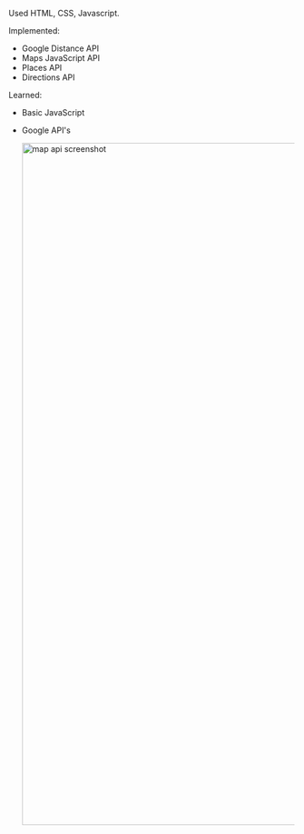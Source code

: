 Used HTML, CSS, Javascript.

Implemented: 
- Google Distance API
- Maps JavaScript API
- Places API
- Directions API

Learned: 
- Basic JavaScript
- Google API's

  <img width="1200" alt="map api screenshot" src="https://github.com/nehabijoy/Bike-Distance-Google-API/assets/129308148/4226b97f-ec5a-4803-8508-65d21eee100c">
